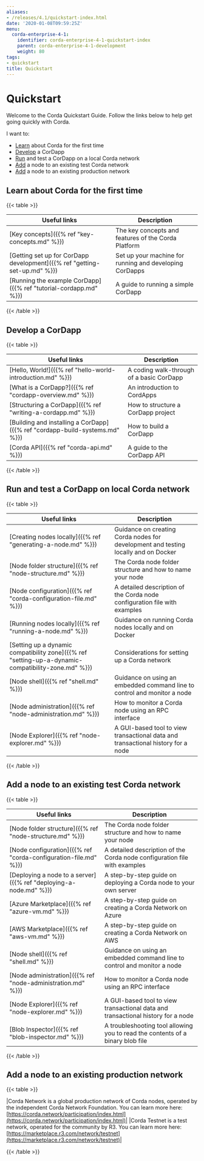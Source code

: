 ```yaml
---
aliases:
- /releases/4.1/quickstart-index.html
date: '2020-01-08T09:59:25Z'
menu:
  corda-enterprise-4-1:
    identifier: corda-enterprise-4-1-quickstart-index
    parent: corda-enterprise-4-1-development
    weight: 80
tags:
- quickstart
title: Quickstart
---
```



# Quickstart

Welcome to the Corda Quickstart Guide. Follow the links below to help get going quickly with Corda.

I want to:


* [Learn](#quickstart-learn) about Corda for the first time
* [Develop](#quickstart-develop) a CorDapp
* [Run](#quickstart-run) and test a CorDapp on a local Corda network
* [Add](#quickstart-add) a node to an existing test Corda network
* [Add](#quickstart-production) a node to an existing production network



## Learn about Corda for the first time


{{< table >}}

|Useful links|Description|
|--------------------------------------------|--------------------------------------------------------------------------------------------|
|[Key concepts]({{% ref "key-concepts.md" %}})|The key concepts and features of the Corda Platform|
|[Getting set up for CorDapp development]({{% ref "getting-set-up.md" %}})|Set up your machine for running and developing CorDapps|
|[Running the example CorDapp]({{% ref "tutorial-cordapp.md" %}})|A guide to running a simple CorDapp|

{{< /table >}}



## Develop a CorDapp


{{< table >}}

|Useful links|Description|
|--------------------------------------------|--------------------------------------------------------------------------------------------|
|[Hello, World!]({{% ref "hello-world-introduction.md" %}})|A coding walk-through of a basic CorDapp|
|[What is a CorDapp?]({{% ref "cordapp-overview.md" %}})|An introduction to CordApps|
|[Structuring a CorDapp]({{% ref "writing-a-cordapp.md" %}})|How to structure a CorDapp project|
|[Building and installing a CorDapp]({{% ref "cordapp-build-systems.md" %}})|How to build a CorDapp|
|[Corda API]({{% ref "corda-api.md" %}})|A guide to the CorDapp API|

{{< /table >}}



## Run and test a CorDapp on local Corda network


{{< table >}}

|Useful links|Description|
|------------------------------------------------|----------------------------------------------------------------------------------------|
|[Creating nodes locally]({{% ref "generating-a-node.md" %}})|Guidance on creating Corda nodes for development and testing locally and on Docker|
|[Node folder structure]({{% ref "node-structure.md" %}})|The Corda node folder structure and how to name your node|
|[Node configuration]({{% ref "corda-configuration-file.md" %}})|A detailed description of the Corda node configuration file with examples|
|[Running nodes locally]({{% ref "running-a-node.md" %}})|Guidance on running Corda nodes locally and on Docker|
|[Setting up a dynamic compatibility zone]({{% ref "setting-up-a-dynamic-compatibility-zone.md" %}})|Considerations for setting up a Corda network|
|[Node shell]({{% ref "shell.md" %}})|Guidance on using an embedded command line to control and monitor a node|
|[Node administration]({{% ref "node-administration.md" %}})|How to monitor a Corda node using an RPC interface|
|[Node Explorer]({{% ref "node-explorer.md" %}})|A GUI-based tool to view transactional data and transactional history for a node|

{{< /table >}}



## Add a node to an existing test Corda network


{{< table >}}

|Useful links|Description|
|--------------------------------------------|--------------------------------------------------------------------------------------------|
|[Node folder structure]({{% ref "node-structure.md" %}})|The Corda node folder structure and how to name your node|
|[Node configuration]({{% ref "corda-configuration-file.md" %}})|A detailed description of the Corda node configuration file with examples|
|[Deploying a node to a server]({{% ref "deploying-a-node.md" %}})|A step-by-step guide on deploying a Corda node to your own server|
|[Azure Marketplace]({{% ref "azure-vm.md" %}})|A step-by-step guide on creating a Corda Network on Azure|
|[AWS Marketplace]({{% ref "aws-vm.md" %}})|A step-by-step guide on creating a Corda Network on AWS|
|[Node shell]({{% ref "shell.md" %}})|Guidance on using an embedded command line to control and monitor a node|
|[Node administration]({{% ref "node-administration.md" %}})|How to monitor a Corda node using an RPC interface|
|[Node Explorer]({{% ref "node-explorer.md" %}})|A GUI-based tool to view transactional data and transactional history for a node|
|[Blob Inspector]({{% ref "blob-inspector.md" %}})|A troubleshooting tool allowing you to read the contents of a binary blob file|

{{< /table >}}



## Add a node to an existing production network


{{< table >}}

|Corda Network is a global production network of Corda nodes, operated by the independent
Corda Network Foundation. You can learn more here: [https://corda.network/participation/index.html](https://corda.network/participation/index.html)|
|Corda Testnet is a test network, operated for the community by R3. You can learn
more here: [https://marketplace.r3.com/network/testnet](https://marketplace.r3.com/network/testnet)|

{{< /table >}}

